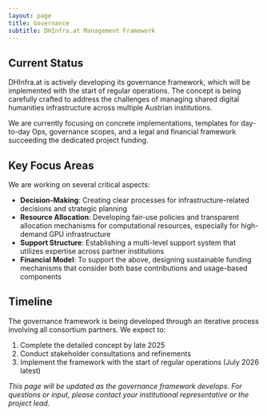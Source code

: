 ```yaml
---
layout: page
title: Governance
subtitle: DHInfra.at Management Framework
---
```


## Current Status

DHInfra.at is actively developing its governance framework, which will be implemented with the start of regular operations. The concept is being carefully crafted to address the challenges of managing shared digital humanities infrastructure across multiple Austrian institutions.

We are currently focusing on concrete implementations, templates for day-to-day Ops, governance scopes, and a legal and financial framework succeeding the dedicated project funding.

## Key Focus Areas

We are working on several critical aspects:

- **Decision-Making**: Creating clear processes for infrastructure-related decisions and strategic planning
- **Resource Allocation**: Developing fair-use policies and transparent allocation mechanisms for computational resources, especially for high-demand GPU infrastructure
- **Support Structure**: Establishing a multi-level support system that utilizes expertise across partner institutions
- **Financial Model**: To support the above, designing sustainable funding mechanisms that consider both base contributions and usage-based components

## Timeline

The governance framework is being developed through an iterative process involving all consortium partners. We expect to:

1. Complete the detailed concept by late 2025
2. Conduct stakeholder consultations and refinements
3. Implement the framework with the start of regular operations (July 2026 latest)


_This page will be updated as the governance framework develops. For questions or input, please contact your institutional representative or the project lead._

